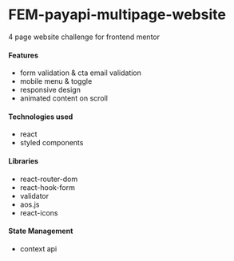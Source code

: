 # FEM-payapi-multipage-website

4 page website challenge for frontend mentor

#### Features
- form validation & cta email validation
- mobile menu & toggle
- responsive design
- animated content on scroll

#### Technologies used
- react
- styled components

#### Libraries
- react-router-dom
- react-hook-form
- validator
- aos.js
- react-icons

#### State Management
- context api

